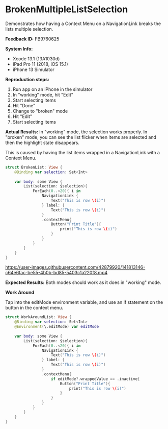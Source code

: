 # BrokenMultipleListSelection

Demonstrates how having a Context Menu on a NavigationLink breaks the lists multiple selection.

**Feedback ID:** FB9760625

**System Info:**
* Xcode 13.1 (13A1030d)
* iPad Pro 11 (2018, iOS 15.1)
* iPhone 13 Simulator


**Reproduction steps:**
1. Run app on an iPhone in the simulator
2. In "working" mode, hit "Edit"
3. Start selecting items
4. Hit "Done"
5. Change to "broken" mode
6. Hit "Edit"
7. Start selecting items


**Actual Results:**
In "working" mode, the selection works properly. In "broken" mode, you can see the list flicker when items are selected and then the highlight state disappears.

This is caused by having the list items wrapped in a NavigationLink with a Context Menu.

```swift
struct BrokenList: View {
    @Binding var selection: Set<Int>
    
    var body: some View {
        List(selection: $selection){
            ForEach(0..<20){ i in
                NavigationLink {
                    Text("This is row \(i)")
                } label: {
                    Text("This is row \(i)")
                }
                .contextMenu{
                    Button("Print Title"){
                        print("This is row \(i)")
                    }
                }
            }
        }
    }
}
```



https://user-images.githubusercontent.com/42879920/141813146-c64e6fac-be55-4b0b-bd85-5403c1a220f8.mp4




**Expected Results:**
Both modes should work as it does in "working" mode.


**Work Around**

Tap into the editMode environment variable, and use an if statement on the button in the context menu.


```swift
struct WorkAroundList: View {
    @Binding var selection: Set<Int>
    @Environment(\.editMode) var editMode
    
    var body: some View {
        List(selection: $selection){
            ForEach(0..<20){ i in
                NavigationLink {
                    Text("This is row \(i)")
                } label: {
                    Text("This is row \(i)")
                }
                .contextMenu{
                    if editMode?.wrappedValue == .inactive{
                        Button("Print Title"){
                            print("This is row \(i)")
                        }
                    }
                }
            }
        }
    }
}
```

